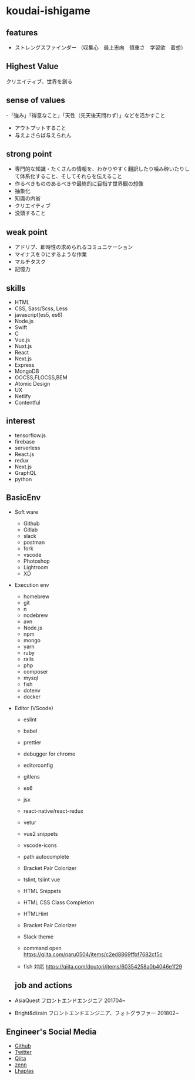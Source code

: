 # koudai-ishigame

## features

- ストレングスファインダー （収集心　最上志向　慎重さ　学習欲　着想）

## Highest Value

クリエイティブ、世界を創る

## sense of values

-「強み」「得意なこと」「天性（先天後天問わず）」などを活かすこと

- アウトプットすること
- 与えよさらば与えられん

## strong point

- 専門的な知識・たくさんの情報を、わかりやすく翻訳したり噛み砕いたりして体系化すること、そしてそれらを伝えること
- 作るべきもののあるべきや最終的に目指す世界観の想像
- 抽象化
- 知識の内省
- クリエイティブ
- 没頭すること

## weak point

- アドリブ、即時性の求められるコミュニケーション
- マイナスを０にするような作業
- マルチタスク
- 記憶力

## skills

- HTML
- CSS, Sass/Scss, Less
- javascript(es5, es6)
- Node.js
- Swift
- C
- Vue.js
- Nuxt.js
- React
- Next.js
- Express
- MongoDB
- OOCSS,FLOCSS,BEM
- Atomic Design
- UX
- Netlify
- Contentful

## interest

- tensorflow.js
- firebase
- serverless
- React.js
- redux
- Next.js
- GraphQL
- python

## BasicEnv

- Soft ware

  - Github
  - Gitlab
  - slack
  - postman
  - fork
  - vscode
  - Photoshop
  - Lightroom
  - XD

- Execution env

  - homebrew
  - git
  - n
  - nodebrew
  - avn
  - Node.js
  - npm
  - mongo
  - yarn
  - ruby
  - rails
  - php
  - composer
  - mysql
  - fish
  - dotenv
  - docker

- Editor (VScode)

  - eslint
  - babel
  - prettier
  - debugger for chrome
  - editorconfig
  - gitlens
  - es6
  - jsx
  - react-native/react-redux
  - vetur
  - vue2 snippets
  - vscode-icons
  - path autocomplete
  - Bracket Pair Colorizer
  - tslint, tslint vue
  - HTML Snippets
  - HTML CSS Class Completion
  - HTMLHint
  - Bracket Pair Colorizer
  - Slack theme

  - command open https://qiita.com/naru0504/items/c2ed8869ffbf7682cf5c
  - fish 対応 https://qiita.com/doutori/items/60354258a0b4046e1f29

  ## job and actions

- AsiaQuest フロントエンドエンジニア 201704~
- Bright&dizain フロントエンドエンジニア、フォトグラファー 201802~

## Engineer's Social Media

- [Github](https://github.com/isihigameKoudai)
- [Twitter](https://twitter.com/kamepon_fe)
- [Qiita](https://qiita.com/isihigameKoudai)
- [zenn](https://zenn.dev/koudaiishigame)
- [Lhaplas](https://lapras.com/public/C1OKAQX)
